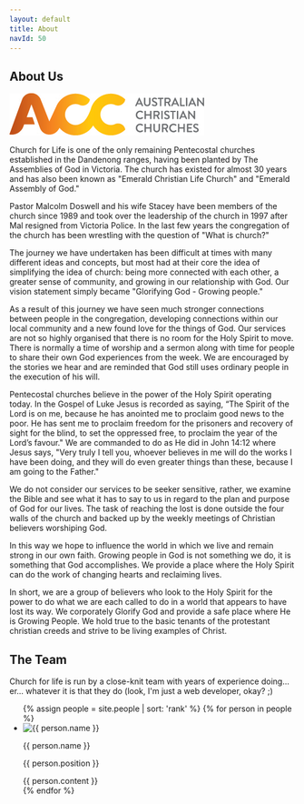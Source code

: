 ```yaml
---
layout: default
title: About
navId: 50
---
```


## About Us

![ACC logo](/img/acclogo.png)

Church for Life is one of the only remaining Pentecostal churches established in the Dandenong ranges, having been planted by The Assemblies of God in Victoria. The church has existed for almost 30 years and has also been known as "Emerald Christian Life Church" and "Emerald Assembly of God."

Pastor Malcolm Doswell and his wife Stacey have been members of the church since 1989 and took over the leadership of the church in 1997 after Mal resigned from Victoria Police. In the last few years the congregation of the church has been wrestling with the question of "What is church?"

The journey we have undertaken has been difficult at times with many different ideas and concepts, but most had at their core the idea of simplifying the idea of church: being more connected with each other, a greater sense of community, and growing in our relationship with God. Our vision statement simply became "Glorifying God - Growing people."

As a result of this journey we have seen much stronger connections between people in the congregation, developing connections within our local community and a new found love for the things of God. Our services are not so highly organised that there is no room for the Holy Spirit to move. There is normally a time of worship and a sermon along with time for people to share their own God experiences from the week. We are encouraged by the stories we hear and are reminded that God still uses ordinary people in the execution of his will.

Pentecostal churches believe in the power of the Holy Spirit operating today. In the Gospel of Luke Jesus is recorded as saying, “The Spirit of the Lord is on me, because he has anointed me to proclaim good news to the poor. He has sent me to proclaim freedom for the prisoners and recovery of sight for the blind, to set the oppressed free, to proclaim the year of the Lord’s favour." We are commanded to do as He did in John 14:12 where Jesus says, "Very truly I tell you, whoever believes in me will do the works I have been doing, and they will do even greater things than these, because I am going to the Father."

We do not consider our services to be seeker sensitive, rather, we examine the Bible and see what it has to say to us in regard to the plan and purpose of God for our lives. The task of reaching the lost is done outside the four walls of the church and backed up by the weekly meetings of Christian believers worshiping God.

In this way we hope to influence the world in which we live and remain strong in our own faith. Growing people in God is not something we do, it is something that God accomplishes. We provide a place where the Holy Spirit can do the work of changing hearts and reclaiming lives.

In short, we are a group of believers who look to the Holy Spirit for the power to do what we are each called to do in a world that appears to have lost its way. We corporately Glorify God and provide a safe place where He is Growing People. We hold true to the basic tenants of the protestant christian creeds and strive to be living examples of Christ.

<div class="separator"></div>

## The Team

Church for life is run by a close-knit team with years of experience doing... er... whatever it is that they do (look, I'm just a web developer, okay? ;)

<ul>
  {% assign people = site.people | sort: 'rank' %}
  {% for person in people %}
    <li class="person">
        <div class="teamHeader"><div><img class="mugshot" alt="{{ person.name }}" src="{{ person.photo }}"></div><div class="namePosition"><p class="name">{{ person.name }}</p><p class="position">{{ person.position }}</p></div></div>
        <div class="bio">{{ person.content }}</div>
    </li>
  {% endfor %}
</ul>
